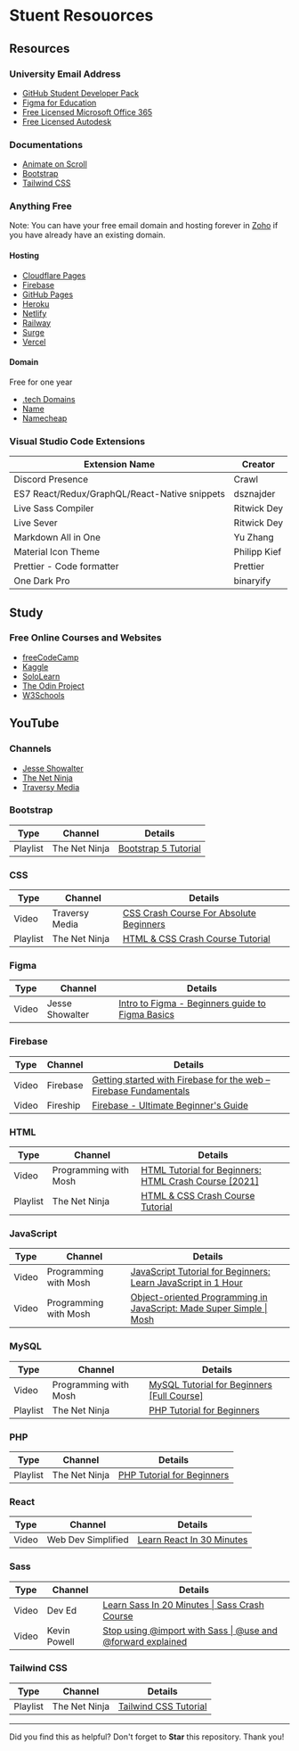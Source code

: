 # Stuent Resouorces

## Resources

### University Email Address

- [GitHub Student Developer Pack](https://education.github.com/pack)
- [Figma for Education](https://www.figma.com/education)
- [Free Licensed Microsoft Office 365](https://www.microsoft.com/en-ph/education/products/office?ms.officeurl=student)
- [Free Licensed Autodesk](https://www.autodesk.com/education/edu-software/overview?sorting=featured&filters=individual)

### Documentations

- [Animate on Scroll](https://michalsnik.github.io/aos)
- [Bootstrap](https://getbootstrap.com/docs)
- [Tailwind CSS](https://tailwindcss.com/docs)

### Anything Free

Note: You can have your free email domain and hosting forever in [Zoho](https://www.zoho.com/mail) if you have already have an existing domain.

#### Hosting

- [Cloudflare Pages](https://pages.cloudflare.com)
- [Firebase](https://firebase.google.com)
- [GitHub Pages](https://pages.github.com)
- [Heroku](https://www.heroku.com)
- [Netlify](https://www.netlify.com)
- [Railway](https://railway.app)
- [Surge](https://surge.sh)
- [Vercel](https://vercel.com)

#### Domain

Free for one year

- [.tech Domains](https://get.tech/github-student-developer-pack)
- [Name](https://www.name.com/partner/github-students)
- [Namecheap](https://nc.me)

### Visual Studio Code Extensions

| Extension Name | Creator  |
| ----- | ----- |
| Discord Presence | Crawl |
| ES7 React/Redux/GraphQL/React-Native snippets | dsznajder |
| Live Sass Compiler | Ritwick Dey |
| Live Sever | Ritwick Dey |
| Markdown All in One | Yu Zhang |
| Material Icon Theme | Philipp Kief |
| Prettier - Code formatter | Prettier |
| One Dark Pro | binaryify |

## Study

### Free Online Courses and Websites

- [freeCodeCamp](https://www.freecodecamp.org)
- [Kaggle](https://www.kaggle.com)
- [SoloLearn](https://www.sololearn.com)
- [The Odin Project](https://www.theodinproject.com)
- [W3Schools](https://www.w3schools.com)

## YouTube

### Channels

- [Jesse Showalter](https://www.youtube.com/JesseShowalter)
- [The Net Ninja](https://www.youtube.com/TheNetNinja)
- [Traversy Media](https://www.youtube.com/TraversyMedia)

### Bootstrap

| Type | Channel | Details |
| ----- | ----- | ----- |
| Playlist | The Net Ninja | [Bootstrap 5 Tutorial](https://www.youtube.com/playlist?list=PL4cUxeGkcC9joIM91nLzd_qaH_AimmdAR) |

### CSS

| Type | Channel | Details |
| ----- | ----- | ----- |
| Video | Traversy Media | [CSS Crash Course For Absolute Beginners](https://youtu.be/yfoY53QXEnI) |
| Playlist | The Net Ninja | [HTML & CSS Crash Course Tutorial](https://www.youtube.com/playlist?list=PL4cUxeGkcC9ivBf_eKCPIAYXWzLlPAm6G) |

### Figma

| Type | Channel | Details |
| ----- | ----- | ----- |
| Video | Jesse Showalter | [Intro to Figma - Beginners guide to Figma Basics](https://youtu.be/jk1T0CdLxwU) |

### Firebase

| Type | Channel | Details |
| ----- | ----- | ----- |
| Video | Firebase | [Getting started with Firebase for the web – Firebase Fundamentals](https://youtu.be/rQvOAnNvcNQ) |
| Video | Fireship | [Firebase - Ultimate Beginner's Guide](https://youtu.be/9kRgVxULbag) |

### HTML

| Type | Channel | Details |
| ----- | ----- | ----- |
| Video | Programming with Mosh | [HTML Tutorial for Beginners: HTML Crash Course [2021]](https://youtu.be/qz0aGYrrlhU) |
| Playlist | The Net Ninja | [HTML & CSS Crash Course Tutorial](https://www.youtube.com/playlist?list=PL4cUxeGkcC9ivBf_eKCPIAYXWzLlPAm6G) |

### JavaScript

| Type | Channel | Details |
| ----- | ----- | ----- |
| Video | Programming with Mosh | [JavaScript Tutorial for Beginners: Learn JavaScript in 1 Hour](https://youtu.be/W6NZfCO5SIk) |
| Video | Programming with Mosh | [Object-oriented Programming in JavaScript: Made Super Simple \| Mosh](https://youtu.be/PFmuCDHHpwk) |

### MySQL

| Type | Channel | Details |
| ----- | ----- | ----- |
| Video | Programming with Mosh | [MySQL Tutorial for Beginners [Full Course]](https://youtu.be/7S_tz1z_5bA) |
| Playlist | The Net Ninja | [PHP Tutorial for Beginners](https://www.youtube.com/playlist?list=PL4cUxeGkcC9gksOX3Kd9KPo-O68ncT05o) |

### PHP

| Type | Channel | Details |
| ----- | ----- | ----- |
| Playlist | The Net Ninja | [PHP Tutorial for Beginners](https://www.youtube.com/playlist?list=PL4cUxeGkcC9gksOX3Kd9KPo-O68ncT05o) |

### React

| Type | Channel | Details |
| ----- | ----- | ----- |
| Video | Web Dev Simplified | [Learn React In 30 Minutes](https://youtu.be/hQAHSlTtcmY) |

### Sass

| Type | Channel | Details |
| ----- | ----- | ----- |
| Video | Dev Ed | [Learn Sass In 20 Minutes \| Sass Crash Course](https://youtu.be/Zz6eOVaaelI) |
| Video | Kevin Powell | [Stop using @import with Sass \| @use and @forward explained](https://youtu.be/CR-a8upNjJ0) |

### Tailwind CSS

| Type | Channel | Details |
| ----- | ----- | ----- |
| Playlist | The Net Ninja | [Tailwind CSS Tutorial](https://www.youtube.com/playlist?list=PL4cUxeGkcC9gpXORlEHjc5bgnIi5HEGhw) |

<hr>

Did you find this as helpful? Don't forget to **Star** this repository. Thank you!
